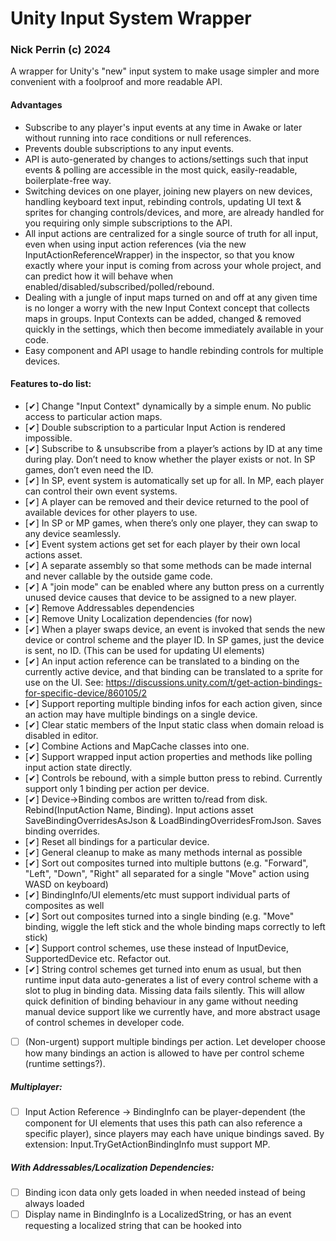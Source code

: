 # Unity Input System Wrapper
### Nick Perrin (c) 2024

A wrapper for Unity's "new" input system to make usage simpler and more convenient with a foolproof and more readable API.

#### Advantages
- Subscribe to any player's input events at any time in Awake or later without running into race conditions or null references.
- Prevents double subscriptions to any input events.
- API is auto-generated by changes to actions/settings such that input events & polling are accessible in the most quick, easily-readable, boilerplate-free way.
- Switching devices on one player, joining new players on new devices, handling keyboard text input, rebinding controls, updating UI text & sprites for changing controls/devices, and more, are already handled for you requiring only simple subscriptions to the API.
- All input actions are centralized for a single source of truth for all input, even when using input action references (via the new InputActionReferenceWrapper) in the inspector, so that you know exactly where your input is coming from across your whole project, and can predict how it will behave when enabled/disabled/subscribed/polled/rebound.
- Dealing with a jungle of input maps turned on and off at any given time is no longer a worry with the new Input Context concept that collects maps in groups. Input Contexts can be added, changed & removed quickly in the settings, which then become immediately available in your code. 
- Easy component and API usage to handle rebinding controls for multiple devices.

#### Features to-do list:
- [✔] Change "Input Context" dynamically by a simple enum. No public access to particular action maps.
- [✔] Double subscription to a particular Input Action is rendered impossible.
- [✔] Subscribe to & unsubscribe from a player’s actions by ID at any time during play. Don’t need to know whether the player exists or not. In SP games, don’t even need the ID.
- [✔] In SP, event system is automatically set up for all. In MP, each player can control their own event systems.
- [✔] A player can be removed and their device returned to the pool of available devices for other players to use.
- [✔] In SP or MP games, when there’s only one player, they can swap to any device seamlessly.
- [✔] Event system actions get set for each player by their own local actions asset.
- [✔] A separate assembly so that some methods can be made internal and never callable by the outside game code.
- [✔] A "join mode" can be enabled where any button press on a currently unused device causes that device to be assigned to a new player.
- [✔] Remove Addressables dependencies
- [✔] Remove Unity Localization dependencies (for now)
- [✔] When a player swaps device, an event is invoked that sends the new device or control scheme and the player ID. In SP games, just the device is sent, no ID. (This can be used for updating UI elements)
- [✔] An input action reference can be translated to a binding on the currently active device, and that binding can be translated to a sprite for use on the UI. See: https://discussions.unity.com/t/get-action-bindings-for-specific-device/860105/2
- [✔] Support reporting multiple binding infos for each action given, since an action may have multiple bindings on a single device.
- [✔] Clear static members of the Input static class when domain reload is disabled in editor.
- [✔] Combine Actions and MapCache classes into one.
- [✔] Support wrapped input action properties and methods like polling input action state directly.
- [✔] Controls be rebound, with a simple button press to rebind. Currently support only 1 binding per action per device.
- [✔] Device->Binding combos are written to/read from disk. Rebind(InputAction Name, Binding). Input actions asset SaveBindingOverridesAsJson & LoadBindingOverridesFromJson. Saves binding overrides.
- [✔] Reset all bindings for a particular device.
- [✔] General cleanup to make as many methods internal as possible
- [✔] Sort out composites turned into multiple buttons (e.g. "Forward", "Left", "Down", "Right" all separated for a single "Move" action using WASD on keyboard)
- [✔] BindingInfo/UI elements/etc must support individual parts of composites as well
- [✔] Sort out composites turned into a single binding (e.g. "Move" binding, wiggle the left stick and the whole binding maps correctly to left stick)
- [✔] Support control schemes, use these instead of InputDevice, SupportedDevice etc. Refactor out.
- [✔] String control schemes get turned into enum as usual, but then runtime input data auto-generates a list of every control scheme with a slot to plug in binding data. Missing data fails silently. This will allow quick definition of binding behaviour in any game without needing manual device support like we currently have, and more abstract usage of control schemes in developer code.
- [ ] (Non-urgent) support multiple bindings per action. Let developer choose how many bindings an action is allowed to have per control scheme (runtime settings?).

##### Multiplayer:
- [ ] Input Action Reference -> BindingInfo can be player-dependent (the component for UI elements that uses this path can also reference a specific player), since players may each have unique bindings saved. By extension: Input.TryGetActionBindingInfo must support MP.

##### With Addressables/Localization Dependencies:
- [ ] Binding icon data only gets loaded in when needed instead of being always loaded
- [ ] Display name in BindingInfo is a LocalizedString, or has an event requesting a localized string that can be hooked into
